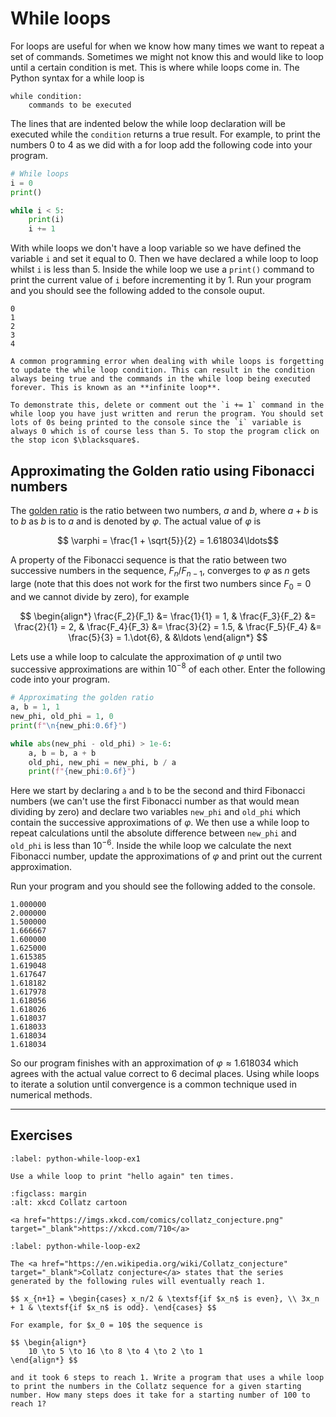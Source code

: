 # While loops

For loops are useful for when we know how many times we want to repeat a set of commands. Sometimes we might not know this and would like to loop until a certain condition is met. This is where while loops come in. The Python syntax for a while loop is

```text
while condition:
    commands to be executed
```

The lines that are indented below the while loop declaration will be executed while the `condition` returns a true result. For example, to print the numbers 0 to 4 as we did with a for loop add the following code into your program.

```python
# While loops
i = 0
print()

while i < 5:
    print(i)
    i += 1
```

With while loops we don't have a loop variable so we have defined the variable `i` and set it equal to 0. Then we have declared a while loop to loop whilst `i` is less than 5. Inside the while loop we use a `print()` command to print the current value of `i` before incrementing it by 1. Run your program and you should see the following added to the console ouput.

```text
0
1
2
3
4
```

```{warning}
A common programming error when dealing with while loops is forgetting to update the while loop condition. This can result in the condition always being true and the commands in the while loop being executed forever. This is known as an **infinite loop**. 

To demonstrate this, delete or comment out the `i += 1` command in the while loop you have just written and rerun the program. You should set lots of 0s being printed to the console since the `i` variable is always 0 which is of course less than 5. To stop the program click on the stop icon $\blacksquare$. 
```

## Approximating the Golden ratio using Fibonacci numbers

The <a href="https://en.wikipedia.org/wiki/Golden_ratio" target="_blank">golden ratio</a> is the ratio between two numbers, $a$ and $b$, where $a+b$ is to $b$ as $b$ is to $a$ and is denoted by $\varphi$. The actual value of $\varphi$ is

$$ \varphi = \frac{1 + \sqrt{5}}{2} = 1.618034\ldots$$

A property of the Fibonacci sequence is that the ratio between two successive numbers in the sequence, $F_{n} / F_{n-1}$, converges to $\varphi$ as $n$ gets large (note that this does not work for the first two numbers since $F_0 = 0$ and we cannot divide by zero), for example

$$ \begin{align*}
    \frac{F_2}{F_1} &= \frac{1}{1} = 1, &
    \frac{F_3}{F_2} &= \frac{2}{1} = 2, &
    \frac{F_4}{F_3} &= \frac{3}{2} = 1.5, &
    \frac{F_5}{F_4} &= \frac{5}{3} = 1.\dot{6}, &
    &\ldots
\end{align*} $$

Lets use a while loop to calculate the approximation of $\varphi$ until two successive approximations are within $10^{-8}$ of each other. Enter the following code into your program.

```python
# Approximating the golden ratio
a, b = 1, 1
new_phi, old_phi = 1, 0
print(f"\n{new_phi:0.6f}")

while abs(new_phi - old_phi) > 1e-6:
    a, b = b, a + b
    old_phi, new_phi = new_phi, b / a
    print(f"{new_phi:0.6f}")
```

Here we start by declaring `a` and `b` to be the second and third Fibonacci numbers (we can't use the first Fibonacci number as that would mean dividing by zero) and declare two variables `new_phi` and `old_phi` which contain the successive approximations of $\varphi$. We then use a while loop to repeat calculations until the absolute difference between `new_phi` and `old_phi` is less than $10^{-6}$. Inside the while loop we calculate the next Fibonacci number, update the approximations of $\varphi$ and print out the current approximation. 

Run your program and you should see the following added to the console.

```text
1.000000
2.000000
1.500000
1.666667
1.600000
1.625000
1.615385
1.619048
1.617647
1.618182
1.617978
1.618056
1.618026
1.618037
1.618033
1.618034
1.618034
```

So our program finishes with an approximation of $\varphi \approx 1.618034$ which agrees with the actual value correct to 6 decimal places. Using while loops to iterate a solution until convergence is a common technique used in numerical methods.

---

## Exercises

```{exercise}
:label: python-while-loop-ex1

Use a while loop to print "hello again" ten times.
```

```{figure} https://imgs.xkcd.com/comics/collatz_conjecture.png
:figclass: margin
:alt: xkcd Collatz cartoon

<a href="https://imgs.xkcd.com/comics/collatz_conjecture.png" target="_blank">https://xkcd.com/710</a>
```

```{exercise}
:label: python-while-loop-ex2

The <a href="https://en.wikipedia.org/wiki/Collatz_conjecture" target="_blank">Collatz conjecture</a> states that the series generated by the following rules will eventually reach 1.

$$ x_{n+1} = \begin{cases} x_n/2 & \textsf{if $x_n$ is even}, \\ 3x_n + 1 & \textsf{if $x_n$ is odd}. \end{cases} $$

For example, for $x_0 = 10$ the sequence is

$$ \begin{align*}
    10 \to 5 \to 16 \to 8 \to 4 \to 2 \to 1
\end{align*} $$

and it took 6 steps to reach 1. Write a program that uses a while loop to print the numbers in the Collatz sequence for a given starting number. How many steps does it take for a starting number of 100 to reach 1?
```
